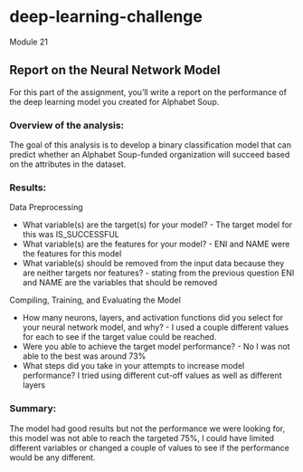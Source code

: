 # deep-learning-challenge
Module 21
<h2>Report on the Neural Network Model</h2>
For this part of the assignment, you’ll write a report on the performance of the deep learning model you created for Alphabet Soup.

<h3><strong>Overview of the analysis:</strong></h3>
<p>The goal of this analysis is to develop a binary classification model that can predict whether an Alphabet Soup-funded organization will succeed based on the attributes in the dataset.</p>

<h3><strong>Results:</strong></h3>
Data Preprocessing
<ul>
<li>What variable(s) are the target(s) for your model? - The target model for this was IS_SUCCESSFUL </li>
<li>What variable(s) are the features for your model? - ENI and NAME were the features for this model</li>
<li>What variable(s) should be removed from the input data because they are neither targets nor features? - stating from the previous question ENI and NAME are the variables that should be removed</li>
</ul>

</h3><strong></strong>Compiling, Training, and Evaluating the Model</strong></h3>
<ul>
<li>How many neurons, layers, and activation functions did you select for your neural network model, and why? - I used a couple different values for each to see if the target value could be reached.</li>
<li>Were you able to achieve the target model performance? - No I was not able to the best was around 73%</li>
<li>What steps did you take in your attempts to increase model performance? I tried using different cut-off values as well as different layers </li>
</ul>


<h3><strong>Summary: </strong></h3>
<p>The model had good results but not the performance we were looking for, this model was not able to reach the targeted 75%, I could have limited different variables or changed a couple of values
to see if the performance would be any different.</p>
